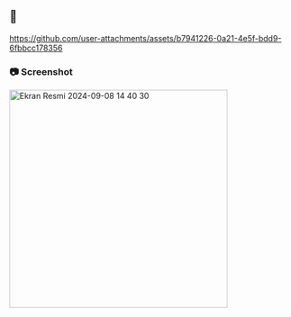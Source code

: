 ## :movie_camera: 
https://github.com/user-attachments/assets/b7941226-0a21-4e5f-bdd9-6fbbcc178356

### :camera: Screenshot
<img width="387" alt="Ekran Resmi 2024-09-08 14 40 30" src="https://github.com/user-attachments/assets/b59b35d0-9b5c-4ff2-aef9-293347d0e606">

